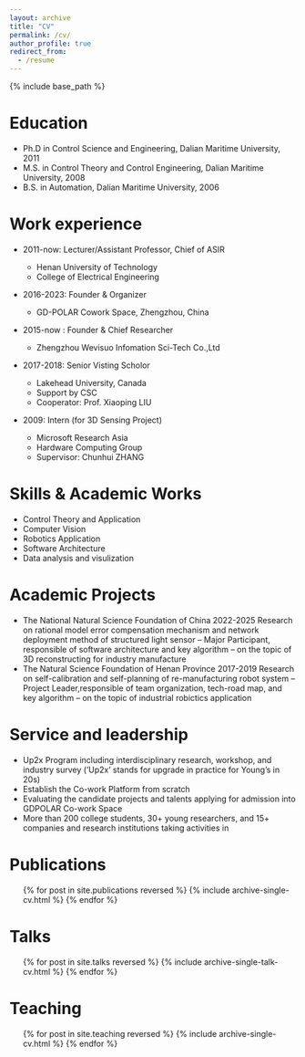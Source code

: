 ```yaml
---
layout: archive
title: "CV"
permalink: /cv/
author_profile: true
redirect_from:
  - /resume
---
```


{% include base_path %}

Education
======
* Ph.D in Control Science and Engineering, Dalian Maritime University, 2011
* M.S. in Control Theory and Control Engineering, Dalian Maritime University, 2008
* B.S. in Automation, Dalian Maritime University, 2006

Work experience
======
* 2011-now: Lecturer/Assistant Professor, Chief of ASIR
  * Henan University of Technology
  * College of Electrical Engineering

* 2016-2023: Founder & Organizer
  * GD-POLAR Cowork Space, Zhengzhou, China

* 2015-now : Founder & Chief Researcher 
  * Zhengzhou Wevisuo Infomation Sci-Tech Co.,Ltd

* 2017-2018: Senior Visting Scholor
  * Lakehead University, Canada
  * Support by CSC
  * Cooperator: Prof. Xiaoping LIU

* 2009: Intern (for 3D Sensing Project)
  * Microsoft Research Asia
  * Hardware Computing Group
  * Supervisor: Chunhui ZHANG

 
Skills & Academic Works
======
* Control Theory and Application
* Computer Vision
* Robotics Application
* Software Architecture
* Data analysis and visulization

Academic Projects
======
* The National Natural Science Foundation of China 2022-2025
  Research on rational model error compensation mechanism and network deployment method of structured light sensor
  – Major Participant, responsible of software architecture and key algorithm
  – on the topic of 3D reconstructing for industry manufacture
* The Natural Science Foundation of Henan Province 2017-2019
  Research on self-calibration and self-planning of re-manufacturing robot system
  – Project Leader,responsible of team organization, tech-road map, and key algorithm
  – on the topic of industrial robictics application



Service and leadership
======
* Up2x Program including interdisciplinary research, workshop, and industry survey (’Up2x’ stands for upgrade in practice for Young’s in 20s)
* Establish the Co-work Platform from scratch
* Evaluating the candidate projects and talents applying for admission into GDPOLAR Co-work Space
* More than 200 college students, 30+ young researchers, and 15+ companies and research institutions taking
activities in

Publications
======
  <ul>{% for post in site.publications reversed %}
    {% include archive-single-cv.html %}
  {% endfor %}</ul>
  
Talks
======
  <ul>{% for post in site.talks reversed %}
    {% include archive-single-talk-cv.html  %}
  {% endfor %}</ul>
  
Teaching
======
  <ul>{% for post in site.teaching reversed %}
    {% include archive-single-cv.html %}
  {% endfor %}</ul>
  

